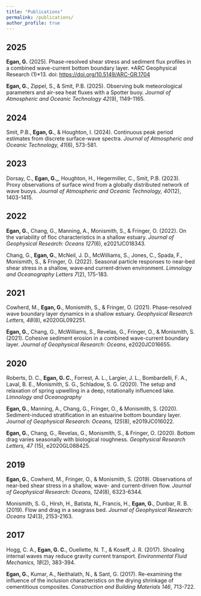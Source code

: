 ```yaml
---
title: "Publications"
permalink: /publications/
author_profile: true
---
```


<!-- Google tag (gtag.js) -->
<script async src="https://www.googletagmanager.com/gtag/js?id=G-1G9CHBPGPG"></script>
<script>
  window.dataLayer = window.dataLayer || [];
  function gtag(){dataLayer.push(arguments);}
  gtag('js', new Date());

  gtag('config', 'G-1G9CHBPGPG');
</script>

## 2025
**Egan, G.** (2025). Phase-resolved shear stress and sediment flux profiles in a combined wave-current bottom boundary layer. *ARC Geophysical Research (1)*13. doi: https://doi.org/10.5149/ARC-GR.1704

**Egan, G.**, Zippel, S., & Smit, P.B. (2025). Observing bulk meteorological parameters and air-sea heat fluxes with a Spotter buoy. *Journal of Atmospheric and Oceanic Technology 42*(9), 1149-1165. 

## 2024
Smit, P.B., **Egan, G.**, & Houghton, I. (2024). Continuous peak period estimates from discrete surface-wave spectra. *Journal of Atmospheric and Oceanic Technology, 41*(6), 573-581.

## 2023
Dorsay, C., **Egan, G.,**, Houghton, H., Hegermiller, C., Smit, P.B. (2023). Proxy observations of surface wind from a globally distributed network of wave buoys. *Journal of Atmospheric and Oceanic Technology, 40*(12), 1403-1415.

## 2022
**Egan, G.**, Chang, G., Manning, A., Monismith, S., & Fringer, O. (2022). On the variability of floc characteristics in a shallow estuary. *Journal of Geophysical Research: Oceans 127*(6), e2021JC018343. 

Chang, G., **Egan, G.**, McNeil, J. D., McWilliams, S., Jones, C., Spada, F., Monismith, S., & Fringer, O. (2022). Seasonal particle responses to near‐bed shear stress in a shallow, wave‐and current‐driven environment. *Limnology and Oceanography Letters 7*(2), 175-183.

## 2021

Cowherd, M., **Egan, G.**, Monismith, S., & Fringer, O. (2021). Phase-resolved wave boundary layer dynamics in a shallow estuary. *Geophysical Research Letters, 48*(8), e2020GL092251.

**Egan, G.**, Chang, G., McWilliams, S., Revelas, G., Fringer, O., & Monismith, S. (2021). Cohesive sediment erosion in a combined wave-current boundary layer. *Journal of Geophysical Research: Oceans*, e2020JC016655.

## 2020
Roberts, D. C., **Egan, G. C.**, Forrest, A. L., Largier, J. L., Bombardelli, F. A., Laval, B. E., Monismith, S. G., Schladow, S. G. (2020). The setup and relaxation of spring upwelling in a deep, rotationally influenced lake. *Limnology and Oceanography*

**Egan, G.**, Manning, A., Chang, G., Fringer, O., & Monismith, S. (2020). Sediment-induced stratification in an estuarine bottom boundary layer. *Journal of Geophysical Research: Oceans, 125*(8), e2019JC016022.

**Egan, G.**, Chang, G., Revelas, G., Monismith, S., & Fringer, O. (2020). Bottom drag varies seasonally with biological roughness. *Geophysical Research Letters, 47* (15), e2020GL088425.

## 2019

**Egan, G.**, Cowherd, M., Fringer, O., & Monismith, S. (2019). Observations of near-bed shear stress in a shallow, wave- and current-driven flow. *Journal of Geophysical Research: Oceans, 124*(8), 6323-6344.

Monismith, S. G., Hirsh, H., Batista, N., Francis, H., **Egan, G.**, Dunbar, R. B. (2019). Flow and drag in a seagrass bed. *Journal of Geophysical Research: Oceans 124*(3), 2153-2163.

## 2017
Hogg, C. A., **Egan, G. C.**, Ouellette, N. T., & Koseff, J. R. (2017). Shoaling internal waves may reduce gravity current transport. *Environmental Fluid Mechanics, 18*(2), 383-394.

**Egan, G.**, Kumar, A., Neithalath, N., & Sant, G. (2017). Re-examining the influence of the inclusion characteristics on the drying shrinkage of cementitious composites. *Construction and Building Materials 146*, 713-722.